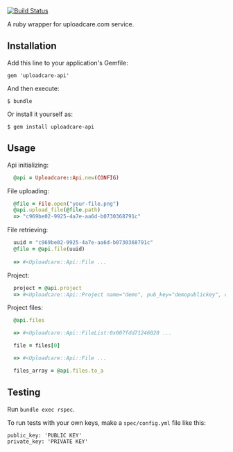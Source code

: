 [![Build Status](https://secure.travis-ci.org/uploadcare/ruby-uploadcare-api.png?branch=master)](http://travis-ci.org/uploadcare/ruby-uploadcare-api)

A ruby wrapper for uploadcare.com service.

## Installation

Add this line to your application's Gemfile:

    gem 'uploadcare-api'

And then execute:

    $ bundle

Or install it yourself as:

    $ gem install uploadcare-api

## Usage
Api initializing:
```ruby
  @api = Uploadcare::Api.new(CONFIG)
```

File uploading:
```ruby
  @file = File.open("your-file.png")
  @api.upload_file(@file.path)
  => "c969be02-9925-4a7e-aa6d-b0730368791c"
```

File retrieving:
```ruby
  uuid = "c969be02-9925-4a7e-aa6d-b0730368791c"
  @file = @api.file(uuid)
    
  => #<Uploadcare::Api::File ...
```

Project:
```ruby
  project = @api.project
  => #<Uploadcare::Api::Project name="demo", pub_key="demopublickey", collaborators=[]>
```

Project files:
```ruby    
  @api.files

  => #<Uploadcare::Api::FileList:0x007fdd71246020 ...

  file = files[0]

  => #<Uploadcare::Api::File ...

  files_array = @api.files.to_a
```

## Testing

Run `bundle exec rspec`.

To run tests with your own keys, make a `spec/config.yml` file like this:

    public_key: 'PUBLIC KEY'
    private_key: 'PRIVATE KEY'
